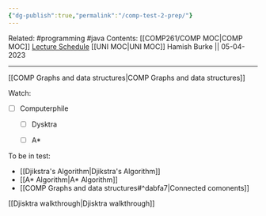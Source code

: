 ```yaml
---
{"dg-publish":true,"permalink":"/comp-test-2-prep/"}
---
```


Related: #programming #java 
Contents: [[COMP261/COMP MOC\|COMP MOC]]
[Lecture Schedule](https://ecs.wgtn.ac.nz/Courses/COMP261_2023T1/LectureSchedule)
[[UNI MOC\|UNI MOC]]
Hamish Burke || 05-04-2023
***
[[COMP Graphs and data structures\|COMP Graphs and data structures]]


Watch:
- [ ] Computerphile
	- [ ] Dysktra
	- [ ] A*



To be in test:
-  [[Djikstra's Algorithm\|Djikstra's Algorithm]]
- [[A* Algorithm\|A* Algorithm]]
- [[COMP Graphs and data structures#^dabfa7\|Connected comonents]]



[[Djisktra walkthrough\|Djisktra walkthrough]]
